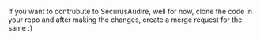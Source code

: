 If you want to contrubute to SecurusAudire, well for now, clone the code in your repo and after making the changes, create a merge request for the same :)
